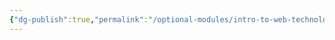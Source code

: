 ```yaml
---
{"dg-publish":true,"permalink":"/optional-modules/intro-to-web-technologies/intro-to-web-technologies/"}
---
```





